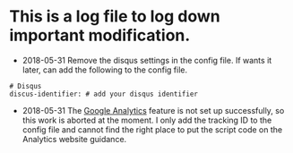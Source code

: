 # This is a log file to log down important modification.

* 2018-05-31 Remove the disqus settings in the config file. If wants it later, can add the following to the config file.
```
# Disqus
discus-identifier: # add your disqus identifier
```
* 2018-05-31 The [Google Analytics](https://analytics.google.com/analytics/web/?authuser=0#/a120124186w177650580p176300406/admin/tracking/tracking-code/_r.ghFlowId=6324039) feature is not set up successfully, so this work is aborted at the moment. I only add the tracking ID to the config file and cannot find the right place to put the script code on the Analytics website guidance.
